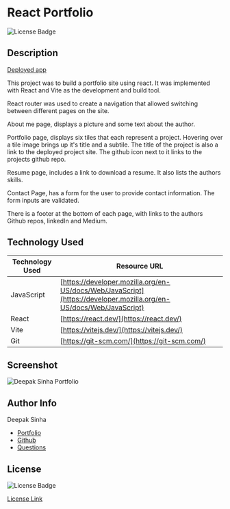 # React Portfolio 
![License Badge](https://img.shields.io/badge/License-MIT-yellow.svg)  


## Description 
[Deployed app](https://main--deepak-react-portfolio.netlify.app/)

This project was to build a portfolio site using react.
It was implemented with React and Vite as the development and build tool.

React router was used to create a navigation that allowed switching between different pages on the site.

About me page, displays a picture and some text about the author. 

Portfolio page, displays six tiles that each represent a project. Hovering over a tile image brings up it's title and a subtile. The title of the project is also a link to the deployed project site. The github icon next to it links to the projects github repo.

Resume page, includes a link to download a resume. It also lists the authors skills.

Contact Page, has a form for the user to provide contact information. The form inputs are validated.

There is a footer at the bottom of each page, with links to the authors Github repos, linkedIn and Medium.


## Technology Used 

| Technology Used         | Resource URL           | 
| ------------- |-------------| 
| JavaScript    | [https://developer.mozilla.org/en-US/docs/Web/JavaScript](https://developer.mozilla.org/en-US/docs/Web/JavaScript) | 
| React | [https://react.dev/](https://react.dev/)     |  
| Vite | [https://vitejs.dev/](https://vitejs.dev/)     |  
| Git | [https://git-scm.com/](https://git-scm.com/)     |  

## Screenshot
![Deepak Sinha Portfolio](./public/images/Deepak-portfolio.gif)


## Author Info

Deepak Sinha
* [Portfolio](https://dee-here.github.io/portfolio/)
* [Github](https://github.com/dee-here)
* [Questions ](mailto:deepakdilse@gmail.com)

## License
![License Badge](https://img.shields.io/badge/License-MIT-yellow.svg)  

[License Link](https://choosealicense.com/licenses/mit/)  
